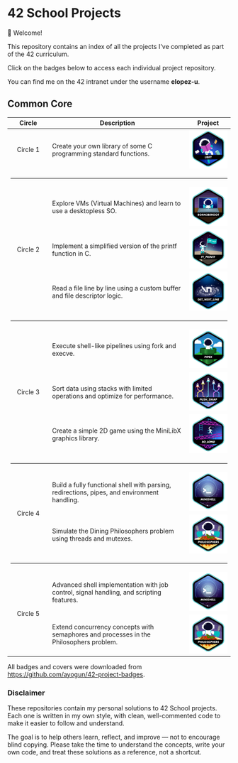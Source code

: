 # 42 School Projects

👋 Welcome!

This repository contains an index of all the projects I've completed as part of the 42 curriculum.

Click on the badges below to access each individual project repository.

You can find me on the 42 intranet under the username **elopez-u**.

## Common Core

<table>
  <thead>
    <tr>
      <th width="80">Circle</th>
      <th>Description</th>
      <th>Project</th>
    </tr>
  </thead>
  <tbody>
    <!-- Circle 1 -->
    <tr>
      <td align="center">Circle 1</td>
      <td >Create your own library of some C programming standard functions.</td>
      <td><a href="https://github.com/3ka1tz/libft"><img src="https://raw.githubusercontent.com/3ka1tz/42-school-projects/main/images/badges/libfte.png"/></a></td>
    </tr>
    <tr><td colspan="3"><hr/></td></tr>
    <!-- Circle 2 -->
    <tr>
      <td align="center" rowspan="3">Circle 2</td>
      <td>Explore VMs (Virtual Machines) and learn to use a desktopless SO.</td>
      <td><a href="https://github.com/3ka1tz/born2beroot"><img src="https://raw.githubusercontent.com/3ka1tz/42-school-projects/main/images/badges/born2beroote.png"/></a></td>
    </tr>
    <tr>
      <td>Implement a simplified version of the printf function in C.</td>
      <td><a href="https://github.com/3ka1tz/ft_printf"><img src="https://raw.githubusercontent.com/3ka1tz/42-school-projects/main/images/badges/ft_printfe.png"/></a></td>
    </tr>
    <tr>
      <td>Read a file line by line using a custom buffer and file descriptor logic.</td>
      <td><a href="https://github.com/3ka1tz/get_next_line"><img src="https://raw.githubusercontent.com/3ka1tz/42-school-projects/main/images/badges/get_next_linee.png"/></a></td>
    </tr>
    <tr><td colspan="3"><hr/></td></tr>
    <!-- Circle 3 -->
    <tr>
      <td align="center" rowspan="3">Circle 3</td>
      <td>Execute shell-like pipelines using fork and execve.</td>
      <td><a href="https://github.com/3ka1tz/pipex"><img src="https://raw.githubusercontent.com/3ka1tz/42-school-projects/main/images/badges/pipexe.png"/></a></td>
    </tr>
    <tr>
      <td>Sort data using stacks with limited operations and optimize for performance.</td>
      <td><a href="https://github.com/3ka1tz/push_swap"><img src="https://raw.githubusercontent.com/3ka1tz/42-school-projects/main/images/badges/push_swape.png"/></a></td>
    </tr>
    <tr>
      <td>Create a simple 2D game using the MiniLibX graphics library.</td>
      <td><a href="https://github.com/3ka1tz/so_long"><img src="https://raw.githubusercontent.com/3ka1tz/42-school-projects/main/images/badges/so_longe.png"/></a></td>
    </tr>
    <tr><td colspan="3"><hr/></td></tr>
    <!-- Circle 4 -->
    <tr>
      <td align="center" rowspan="2">Circle 4</td>
      <td>Build a fully functional shell with parsing, redirections, pipes, and environment handling.</td>
      <td><a href="https://github.com/3ka1tz/minishell"><img src="https://raw.githubusercontent.com/3ka1tz/42-school-projects/main/images/badges/minishelle.png"/></a></td>
    </tr>
    <tr>
      <td>Simulate the Dining Philosophers problem using threads and mutexes.</td>
      <td><a href="https://github.com/3ka1tz/philosophers"><img src="https://raw.githubusercontent.com/3ka1tz/42-school-projects/main/images/badges/philosopherse.png"/></a></td>
    </tr>
    <tr><td colspan="3"><hr/></td></tr>
    <!-- Circle 5 -->
    <tr>
      <td align="center" rowspan="2">Circle 5</td>
      <td>Advanced shell implementation with job control, signal handling, and scripting features.</td>
      <td><a href="https://github.com/3ka1tz/minishell"><img src="https://raw.githubusercontent.com/3ka1tz/42-school-projects/main/images/badges/minishelle.png"/></a></td>
    </tr>
    <tr>
      <td>Extend concurrency concepts with semaphores and processes in the Philosophers problem.</td>
      <td><a href="https://github.com/3ka1tz/philosophers"><img src="https://raw.githubusercontent.com/3ka1tz/42-school-projects/main/images/badges/philosopherse.png"/></a></td>
    </tr>
  </tbody>
</table>

All badges and covers were downloaded from https://github.com/ayogun/42-project-badges.

### Disclaimer

These repositories contain my personal solutions to 42 School projects. Each one is written in my own style, with clean, well-commented code to make it easier to follow and understand.

The goal is to help others learn, reflect, and improve — not to encourage blind copying. Please take the time to understand the concepts, write your own code, and treat these solutions as a reference, not a shortcut.
